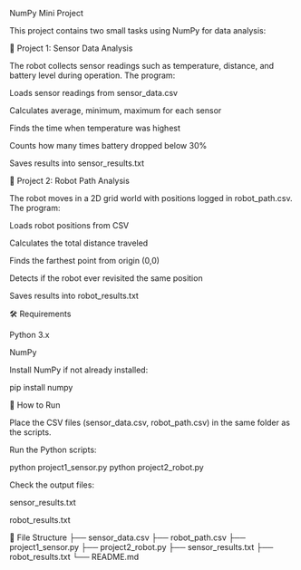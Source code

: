 NumPy Mini Project

This project contains two small tasks using NumPy for data analysis:

📌 Project 1: Sensor Data Analysis

The robot collects sensor readings such as temperature, distance, and battery level during operation.
The program:

Loads sensor readings from sensor_data.csv

Calculates average, minimum, maximum for each sensor

Finds the time when temperature was highest

Counts how many times battery dropped below 30%

Saves results into sensor_results.txt

📌 Project 2: Robot Path Analysis

The robot moves in a 2D grid world with positions logged in robot_path.csv.
The program:

Loads robot positions from CSV

Calculates the total distance traveled

Finds the farthest point from origin (0,0)

Detects if the robot ever revisited the same position

Saves results into robot_results.txt

🛠 Requirements

Python 3.x

NumPy

Install NumPy if not already installed:

pip install numpy

🚀 How to Run

Place the CSV files (sensor_data.csv, robot_path.csv) in the same folder as the scripts.

Run the Python scripts:

python project1_sensor.py
python project2_robot.py


Check the output files:

sensor_results.txt

robot_results.txt

📂 File Structure
├── sensor_data.csv
├── robot_path.csv
├── project1_sensor.py
├── project2_robot.py
├── sensor_results.txt
├── robot_results.txt
└── README.md
